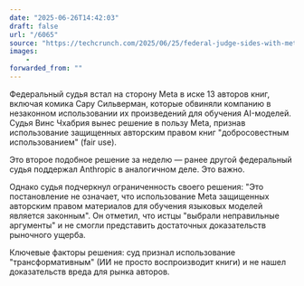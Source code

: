 ```yaml
---
date: "2025-06-26T14:42:03"
draft: false
url: "/6065"
source: "https://techcrunch.com/2025/06/25/federal-judge-sides-with-meta-in-lawsuit-over-training-ai-models-on-copyrighted-books/"
images:
    -
forwarded_from: ""
---
```


Федеральный судья встал на сторону Meta в иске 13 авторов книг, включая комика Сару Сильверман, которые обвиняли компанию в незаконном использовании их произведений для обучения AI-моделей. Судья Винс Чхабрия вынес решение в пользу Meta, признав использование защищенных авторским правом книг "добросовестным использованием" (fair use).

Это второе подобное решение за неделю — ранее другой федеральный судья поддержал Anthropic в аналогичном деле. Это важно.

Однако судья подчеркнул ограниченность своего решения: "Это постановление не означает, что использование Meta защищенных авторским правом материалов для обучения языковых моделей является законным". Он отметил, что истцы "выбрали неправильные аргументы" и не смогли представить достаточных доказательств рыночного ущерба.

Ключевые факторы решения: суд признал использование "трансформативным" (ИИ не просто воспроизводит книги) и не нашел доказательств вреда для рынка авторов.
